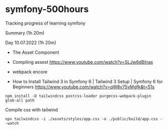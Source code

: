 # symfony-500hours
Tracking progress of learning symfony


Summary (1h 20m)

Day 10.07.2022 (1h 20m)

* The Asset Component

* Compiling assest https://www.youtube.com/watch?v=SLJw6dBInas

* webpack encore

* How to Install Tailwind 3 in Symfony 6 | Tailwind 3 Setup | Symfony 6 for Beginners https://www.youtube.com/watch?v=qW8v75vMgfk&t=51s

```
npm install -D tailwindcss postcss-loader purgecss-webpack-plugin glob-all path
```


Compile css with tailwind 

```
npx tailwindcss -i ./assets/styles/app.css -o ./public/build/app.css --watch
```
